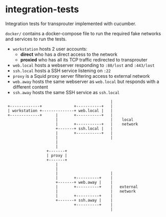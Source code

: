 # integration-tests

Integration tests for transprouter implemented with cucumber.

`docker/` contains a docker-compose file to run the required fake networks and services to run the tests.

* `workstation` hosts 2 user accounts:
  - **direct** who has a direct access to the network
  - **proxied** who has all its TCP traffic redirected to transprouter
* `web.local` hosts a webserver responding to `:80/lost` and `:443/lost`
* `ssh.local` hosts a SSH service listening on `:22`
* `proxy` is a Squid proxy server filtering access to external network
* `web.away` hosts the same webserver as `web.local` but responds with a different content
* `ssh.away` hosts the same SSH service as `ssh.local`
```
                                              |
 +-------------+              +-----------+   |
 | workstation +--------------+ web.local |   |
 +-------------+      |       +-----------+   |
                      |                       |    local
                      |       +-----------+   |    network
                      +-------+ ssh.local |   |
                      |       +-----------+   |
                      |                       |
                      |
                      |
                  +-------+
                  | proxy |
                  +-------+
                      |
                      |
                      |                       |
                      |       +----------+    |
                      +-------+ web.away |    |
                      |       +----------+    |   external
                      |                       |   network
                      |       +----------+    |
                      +-------+ ssh.away |    |
                              +----------+    |
                                              |
```
